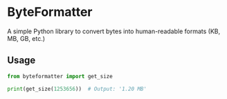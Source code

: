 # ByteFormatter

A simple Python library to convert bytes into human-readable formats (KB, MB, GB, etc.)

## Usage

```python
from byteformatter import get_size

print(get_size(1253656))  # Output: '1.20 MB'
